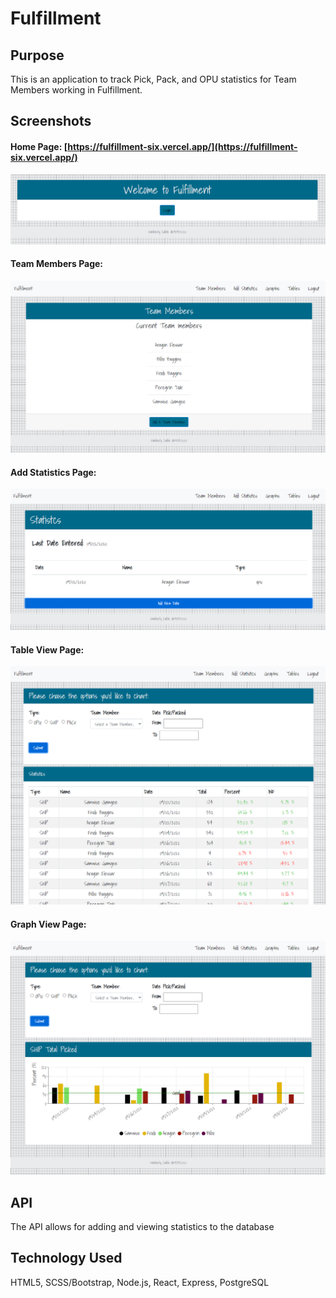 # Fulfillment

## Purpose

This is an application to track Pick, Pack, and OPU statistics for Team Members working in Fulfillment.

## Screenshots

#### Home Page: [https://fulfillment-six.vercel.app/](https://fulfillment-six.vercel.app/)

![Home Page](./images/home.png)

#### Team Members Page:

![Team Members Page](./images/team_members.png)

#### Add Statistics Page:

![Add Statistics Page](./images/statistics.png)

#### Table View Page:

![Table View Page](./images/tables.png)

#### Graph View Page:

![Graph View Page](./images/graphs.png)

## API

The API allows for adding and viewing statistics to the database

## Technology Used

HTML5, SCSS/Bootstrap, Node.js, React, Express, PostgreSQL
